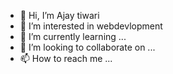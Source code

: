 - 👋 Hi, I’m Ajay tiwari
- 👀 I’m interested in webdevlopment
- 🌱 I’m currently learning ...
- 💞️ I’m looking to collaborate on ...
- 📫 How to reach me ...

<!---
Ajay7760/Ajay7760 is a ✨ special ✨ repository because its `README.md` (this file) appears on your GitHub profile.
You can click the Preview link to take a look at your changes.
--->
